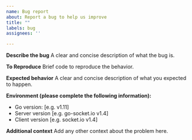 ```yaml
---
name: Bug report
about: Report a bug to help us improve
title: ""
labels: bug
assignees: ''

---
```


**Describe the bug**
A clear and concise description of what the bug is.

**To Reproduce**
Brief code to reproduce the behavior.

**Expected behavior**
A clear and concise description of what you expected to happen.

**Environment (please complete the following information):**
 - Go version: [e.g. v1.11]
 - Server version [e.g. go-socket.io v1.4]
 - Client version [e.g. socket.io v1.4]

**Additional context**
Add any other context about the problem here.
